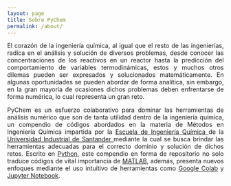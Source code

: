 ```yaml
---
layout: page
title: Sobre PyChem
permalink: /about/
---
```

<div align="justify">  

  El corazón de la ingeniería química, al igual que el resto de las ingenierías, radica en el análisis y solución de diversos problemas, desde conocer las concentraciones de los reactivos en un reactor hasta la predicción del comportamiento de variables termodinámicas, estos y muchos otros dilemas pueden ser expresados y solucionados matemáticamente. En algunas oportunidades se pueden abordar de forma analítica, sin embargo, en la gran mayoría de ocasiones dichos problemas deben enfrentarse de forma numérica, lo cual representa un gran reto.

  PyChem es un esfuerzo colaborativo para dominar las herramientas de análisis numérico que son de tanta utilidad dentro de la ingeniería química, un compendio de códigos abordados en la materia de Métodos en Ingeniería Química impartida por la <A HREF="http://iq.uis.edu.co/eisi/"> Escuela de Ingeniería Química </A> de la <A HREF="https://uis.edu.co/inicio/">Universidad Industrial de Santander </A> mediante la cual se busca brindar las herramientas adecuadas para el correcto dominio y solución de dichos retos. Escrito en [Python](https://www.python.org/), este compendio en forma de repositorio no solo traduce códigos de vital importancia de [MATLAB](https://www.mathworks.com/products/matlab.html), además, presenta nuevos enfoques mediante el uso intuitivo de herramientas como [Google Colab](https://colab.research.google.com/) y [Jupyter Notebook](https://jupyter.org/).
</div>
